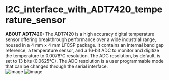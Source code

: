 # I2C_interface_with_ADT7420_temperature_sensor  
**ABOUT ADT7420:**
The ADT7420 is a high accuracy digital temperature sensor offering breakthrough performance over a wide industrial range, housed in a 4 mm × 4 mm LFCSP package. It contains an internal band gap reference, a temperature sensor, and a 16-bit ADC to monitor and digitize the temperature to 0.0078°C resolution. The ADC resolution, by default, is set to 13 bits (0.0625°C). The ADC resolution is a user programmable mode that can be changed through the serial interface.  
![image](https://github.com/user-attachments/assets/92c9d85a-0bfd-47c6-86a0-28accd256a38)
![image](https://github.com/user-attachments/assets/92c9d85a-0bfd-47c6-86a0-28accd256a38)


